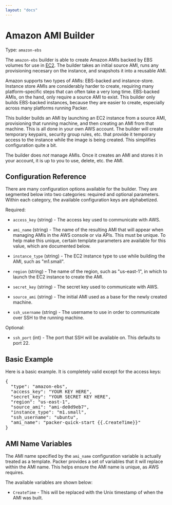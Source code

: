 ```yaml
---
layout: "docs"
---
```


# Amazon AMI Builder

Type: `amazon-ebs`

The `amazon-ebs` builder is able to create Amazon AMIs backed by EBS
volumes for use in [EC2](http://aws.amazon.com/ec2/). The builder takes
an initial source AMI, runs any provisioning necesary on the instance,
and snapshots it into a reusable AMI.

Amazon supports two types of AMIs: EBS-backed and instance-store. Instance
store AMIs are considerably harder to create, requiring many platform-specific
steps that can often take a very long time. EBS-backed AMIs, on the hand,
only require a source AMI to exist. This builder only builds EBS-backed
instances, because they are easier to create, especially across many
platforms running Packer.

This builder builds an AMI by launching an EC2 instance from a source AMI,
provisioning that running machine, and then creating an AMI from that machine.
This is all done in your own AWS account. The builder will create temporary
keypairs, security group rules, etc. that provide it temporary access to
the instance while the image is being created. This simplifies configuration
quite a bit.

The builder does _not_ manage AMIs. Once it creates an AMI and stores it
in your account, it is up to you to use, delete, etc. the AMI.

## Configuration Reference

There are many configuration options available for the builder. They are
segmented below into two categories: required and optional parameters. Within
each category, the available configuration keys are alphabetized.

Required:

* `access_key` (string) - The access key used to communicate with AWS.

* `ami_name` (string) - The name of the resulting AMI that will appear
  when managing AMIs in the AWS console or via APIs. This must be unique.
  To help make this unique, certain template parameters are available for
  this value, which are documented below.

* `instance_type` (string) - The EC2 instance type to use while building
  the AMI, such as "m1.small".

* `region` (string) - The name of the region, such as "us-east-1", in which
  to launch the EC2 instance to create the AMI.

* `secret_key` (string) - The secret key used to communicate with AWS.

* `source_ami` (string) - The initial AMI used as a base for the newly
  created machine.

* `ssh_username` (string) - The username to use in order to communicate
  over SSH to the running machine.

Optional:

* `ssh_port` (int) - The port that SSH will be available on. This defaults
  to port 22.

## Basic Example

Here is a basic example. It is completely valid except for the access keys:

<pre class="prettyprint">
{
  "type": "amazon-ebs",
  "access_key": "YOUR KEY HERE",
  "secret_key": "YOUR SECRET KEY HERE",
  "region": "us-east-1",
  "source_ami": "ami-de0d9eb7",
  "instance_type": "m1.small",
  "ssh_username": "ubuntu",
  "ami_name": "packer-quick-start {{.CreateTime}}"
}
</pre>

## AMI Name Variables

The AMI name specified by the `ami_name` configuration variable is actually
treated as a template. Packer provides a set of variables that it will replace
within the AMI name. This helps ensure the AMI name is unique, as AWS requires.

The available variables are shown below:

* `CreateTime` - This will be replaced with the Unix timestamp of when
  the AMI was built.
